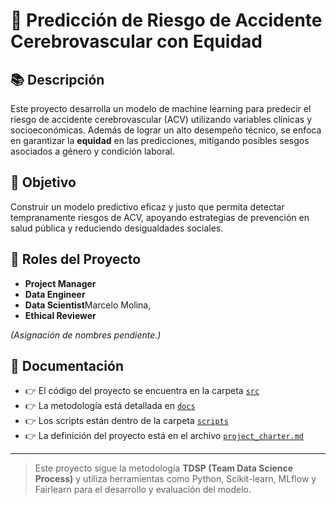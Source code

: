 # 🧠 Predicción de Riesgo de Accidente Cerebrovascular con Equidad

## 📚 Descripción

Este proyecto desarrolla un modelo de machine learning para predecir el riesgo de accidente cerebrovascular (ACV) utilizando variables clínicas y socioeconómicas. Además de lograr un alto desempeño técnico, se enfoca en garantizar la **equidad** en las predicciones, mitigando posibles sesgos asociados a género y condición laboral.

## 🎯 Objetivo

Construir un modelo predictivo eficaz y justo que permita detectar tempranamente riesgos de ACV, apoyando estrategias de prevención en salud pública y reduciendo desigualdades sociales.

## 👥 Roles del Proyecto

- **Project Manager**
- **Data Engineer**
- **Data Scientist**Marcelo Molina,
- **Ethical Reviewer**

*(Asignación de nombres pendiente.)*

## 📄 Documentación

- 👉 El código del proyecto se encuentra en la carpeta [`src`](./src)
- 👉 La metodología está detallada en [`docs`](./docs)
- 👉 Los scripts están dentro de la carpeta [`scripts`](./scripts)
- 👉 La definición del proyecto está en el archivo [`project_charter.md`](./docs/business_understanding/project_charter.md)

---

> Este proyecto sigue la metodología **TDSP (Team Data Science Process)** y utiliza herramientas como Python, Scikit-learn, MLflow y Fairlearn para el desarrollo y evaluación del modelo.
